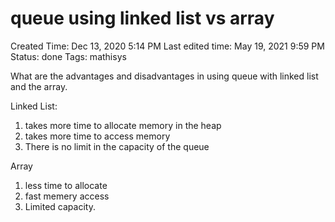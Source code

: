# queue using linked list vs array

Created Time: Dec 13, 2020 5:14 PM
Last edited time: May 19, 2021 9:59 PM
Status: done
Tags: mathisys

What are the advantages and disadvantages in using queue with linked list and the array. 

Linked List:

1. takes more time to allocate memory in the heap
2. takes more time to access memory 
3. There is no limit in the capacity of the queue

Array

1. less time to allocate
2. fast memery access
3. Limited capacity.